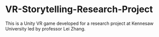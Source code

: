 # VR-Storytelling-Research-Project
This is a Unity VR game developed for a research project at Kennesaw University led by professor Lei Zhang.

